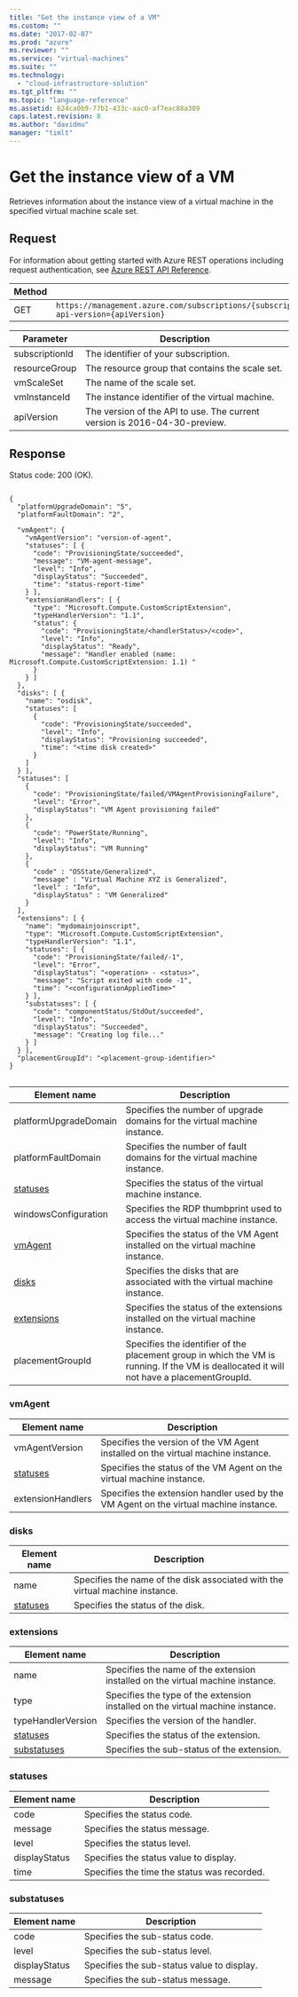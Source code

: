 ```yaml
---
title: "Get the instance view of a VM"
ms.custom: ""
ms.date: "2017-02-07"
ms.prod: "azure"
ms.reviewer: ""
ms.service: "virtual-machines"
ms.suite: ""
ms.technology: 
  - "cloud-infrastructure-solution"
ms.tgt_pltfrm: ""
ms.topic: "language-reference"
ms.assetid: 624ca0b9-77b1-433c-aac0-af7eac88a309
caps.latest.revision: 8
ms.author: "davidmu"
manager: "timlt"
---
```

# Get the instance view of a VM
Retrieves information about the instance view of a virtual machine in the specified virtual machine scale set.    
    
## Request    

For information about getting started with Azure REST operations including request authentication, see [Azure REST API Reference](../../index.md).    
    
|Method|Request URI|    
|------------|-----------------|    
|GET|`https://management.azure.com/subscriptions/{subscriptionId}/resourceGroups/{resourceGroup}/providers/Microsoft.Compute/VirtualMachineScaleSets/{vmScaleSet}/VirtualMachines/{vmInstanceId}/instanceView?api-version={apiVersion}`|    
    
| Parameter | Description |
| --------- | ----------- |
| subscriptionId | The identifier of your subscription. |
| resourceGroup | The resource group that contains the scale set. |
| vmScaleSet | The name of the scale set. |
| vmInstanceId | The instance identifier of the virtual machine. | 
| apiVersion | The version of the API to use. The current version is 2016-04-30-preview. |       
    
## Response    

Status code: 200 (OK).    
    
```    
    
{    
  "platformUpgradeDomain": "5",    
  "platformFaultDomain": "2",     
    
  "vmAgent": {     
    "vmAgentVersion": "version-of-agent",     
    "statuses": [ {     
      "code": "ProvisioningState/succeeded",     
      "message": "VM-agent-message",     
      "level": "Info",     
      "displayStatus": "Succeeded",     
      "time": "status-report-time"     
    } ],     
    "extensionHandlers": [ {     
      "type": "Microsoft.Compute.CustomScriptExtension",     
      "typeHandlerVersion": "1.1",     
      "status": {     
        "code": "ProvisioningState/<handlerStatus>/<code>",     
        "level": "Info",     
        "displayStatus": "Ready",     
        "message": "Handler enabled (name: Microsoft.Compute.CustomScriptExtension: 1.1) "     
      }     
    } ]     
  },      
  "disks": [ {     
    "name": "osdisk",     
    "statuses": [ 
      {     
        "code": "ProvisioningState/succeeded",     
        "level": "Info",     
        "displayStatus": "Provisioning succeeded",     
        "time": "<time disk created>"     
      } 
    ]     
  } ],     
  "statuses": [ 
    {     
      "code": "ProvisioningState/failed/VMAgentProvisioningFailure",     
      "level": "Error",     
      "displayStatus": "VM Agent provisioning failed"     
    },     
    {     
      "code": "PowerState/Running",     
      "level": "Info",     
      "displayStatus": "VM Running"     
    },    
    {     
      "code" : "OSState/Generalized",     
      "message" : "Virtual Machine XYZ is Generalized",     
      "level" : "Info",     
      "displayStatus" : "VM Generalized"     
    } 
  ],    
  "extensions": [ {     
    "name": "mydomainjoinscript",     
    "type": "Microsoft.Compute.CustomScriptExtension",    
    "typeHandlerVersion": "1.1",     
    "statuses": [ {     
      "code": "ProvisioningState/failed/-1",     
      "level": "Error",     
      "displayStatus": "<operation> - <status>",     
      "message": "Script exited with code -1",     
      "time": "<configurationAppliedTime>"     
    } ],     
    "substatuses": [ {     
      "code": "componentStatus/StdOut/succeeded",     
      "level": "Info",     
      "displayStatus": "Succeeded",     
      "message": "Creating log file..."     
    } ]     
  } ],
  "placementGroupId": "<placement-group-identifier>"    
}    
    
```    
    
|Element name|Description|    
|------------------|-----------------|    
|platformUpgradeDomain|Specifies the number of upgrade domains for the virtual machine instance.|    
|platformFaultDomain|Specifies the number of fault domains for the virtual machine instance.|    
|[statuses](#statuses)|Specifies the status of the virtual machine instance.|    
|windowsConfiguration|Specifies the RDP thumbprint used to access the virtual machine instance.|    
|[vmAgent](#vmagent)|Specifies the status of the VM Agent installed on the virtual machine instance.|    
|[disks](#disks)|Specifies the disks that are associated with the virtual machine instance.|    
|[extensions](#extensions)|Specifies the status of the extensions installed on the virtual machine instance.| 
|placementGroupId|Specifies the identifier of the placement group in which the VM is running. If the VM is deallocated it will not have a placementGroupId.   
    
###  <a name="vmagent"></a> vmAgent    
    
|Element name|Description|    
|------------------|-----------------|    
|vmAgentVersion|Specifies the version of the VM Agent installed on the virtual machine instance.|    
|[statuses](#statuses)|Specifies the status of the VM Agent on the virtual machine instance.|    
|extensionHandlers|Specifies the extension handler used by the VM Agent on the virtual machine instance.|    
    
###  <a name="disks"></a> disks    
    
|Element name|Description|    
|------------------|-----------------|    
|name|Specifies the name of the disk associated with the virtual machine instance.|    
|[statuses](#statuses)|Specifies the status of the disk.|    
    
###  <a name="bk_extensions"></a> extensions    
    
|Element name|Description|    
|------------------|-----------------|    
|name|Specifies the name of the extension installed on the virtual machine instance.|    
|type|Specifies the type of the extension installed on the virtual machine instance.|    
|typeHandlerVersion|Specifies the version of the handler.|    
|[statuses](#statuses)|Specifies the status of the extension.|    
|[substatuses](#substatuses)|Specifies the sub-status of the extension.|    
    
###  <a name="bk_statuses"></a> statuses    
    
|Element name|Description|    
|------------------|-----------------|    
|code|Specifies the status code.|    
|message|Specifies the status message.|    
|level|Specifies the status level.|    
|displayStatus|Specifies the status value to display.|    
|time|Specifies the time the status was recorded.|    
    
###  <a name="bk_substatuses"></a> substatuses    
    
|Element name|Description|    
|------------------|-----------------|    
|code|Specifies the sub-status code.|    
|level|Specifies the sub-status level.|    
|displayStatus|Specifies the sub-status value to display.|    
|message|Specifies the sub-status message.|